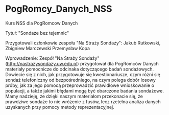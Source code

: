 # PogRomcy_Danych_NSS
Kurs NSS dla PogRomcow Danych

Tytuł: "Sondaże bez tejemnic"

Przygotowali członkowie zespołu "Na Straży Sondaży":
Jakub Rutkowski, Zbigniew Marczewski Przemysław Kopa

Wprowadzenie: 
Zespół "Na Straży Sondaży" (http://nastrazysondazy.uw.edu.pl) przygotował dla PogRomców Danych materiały pomocnicze do odcinaka dotyczącego badań sondażowych.  Dowiecie się z nich, jak przygotowuje się kwestionariusze, czym różni się sondaż telefoniczny od bezpośredniego, na czym polega dobór losowy próby, jak za jego pomocą przeprowadzić prawidłowe wnioskowanie o populacji, a także jakimi błędami mogą być obarczone badania sondażowe. Mamy nadzieję, że dzięki naszym materiałom przekonacie się, że prawdziwe sondaże to nie wróżenie z fusów, lecz rzetelna analiza danych uzyskanych przy pomocy metody reprezentacyjnej.

